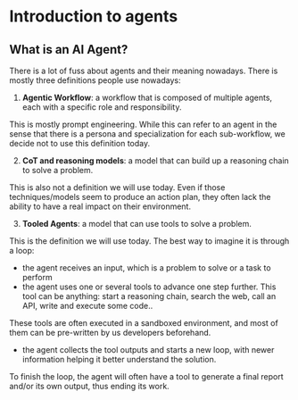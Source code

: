 # Introduction to agents

## What is an AI Agent?

There is a lot of fuss about agents and their meaning nowadays. There is mostly three definitions people use nowadays:

1. **Agentic Workflow**: a workflow that is composed of multiple agents, each with a specific role and responsibility.

This is mostly prompt engineering. While this can refer to an agent in the sense that there is a persona and specialization for each sub-workflow, we decide not to use this definition today.

2. **CoT and reasoning models**: a model that can build up a reasoning chain to solve a problem.

This is also not a definition we will use today. Even if those techniques/models seem to produce an action plan, they often lack the ability to have a real impact on their environment.

3. **Tooled Agents**: a model that can use tools to solve a problem.

This is the definition we will use today. The best way to imagine it is through a loop:

- the agent receives an input, which is a problem to solve or a task to perform
- the agent uses one or several tools to advance one step further. This tool can be anything: start a reasoning chain, search the web, call an API, write and execute some code..

These tools are often executed in a sandboxed environment, and most of them can be pre-written by us developers beforehand.

- the agent collects the tool outputs and starts a new loop, with newer information helping it better understand the solution.

To finish the loop, the agent will often have a tool to generate a final report and/or its own output, thus ending its work.
